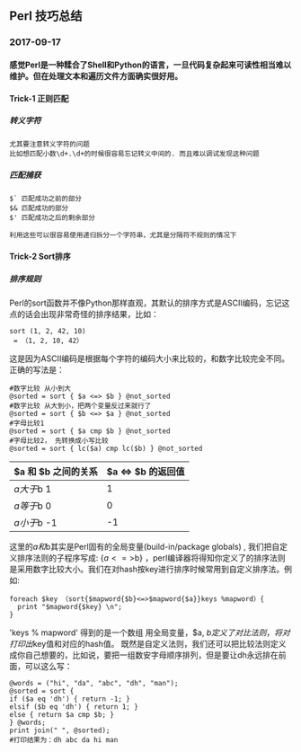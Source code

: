 ## Perl 技巧总结
### 2017-09-17
#### 感觉Perl是一种糅合了Shell和Python的语言，一旦代码复杂起来可读性相当难以维护。但在处理文本和遍历文件方面确实很好用。

#### Trick-1 正则匹配
##### 转义字符
```
尤其要注意转义字符的问题
比如想匹配小数\d+.\d+的时候很容易忘记转义中间的. 而且难以调试发现这种问题
```
##### 匹配捕获
```
$` 匹配成功之前的部分
$& 匹配成功的部分
$' 匹配成功之后的剩余部分

利用这些可以很容易使用递归拆分一个字符串，尤其是分隔符不规则的情况下
```

#### Trick-2 Sort排序
##### 排序规则
Perl的sort函数并不像Python那样直观，其默认的排序方式是ASCII编码，忘记这点的话会出现非常奇怪的排序结果，比如：
```
sort (1, 2, 42, 10)
 = （1, 2, 10, 42）
```
这是因为ASCII编码是根据每个字符的编码大小来比较的，和数字比较完全不同。
正确的写法是：
```
#数字比较 从小到大
@sorted = sort { $a <=> $b } @not_sorted
#数字比较 从大到小，把两个变量反过来就行了
@sorted = sort { $b <=> $a } @not_sorted
#字母比较1
@sorted = sort { $a cmp $b } @not_sorted
#字母比较2， 先转换成小写比较
@sorted = sort { lc($a) cmp lc($b) } @not_sorted
```
$a 和 $b 之间的关系	| $a <=> $b 的返回值
-------------------|------------------
$a 大于$b	1 | 1
$a 等于$b	0 | 0
$a 小于$b	-1| -1

这里的$a 和$b其实是Perl固有的全局变量(build-in/package globals) , 我们把自定义排序法则的子程序写成: {$a <=>$b} ，perl编译器将得知你定义了的排序法则是采用数字比较大小。我们在对hash按key进行排序时候常用到自定义排序法。例如:
```
foreach $key （sort{$mapword{$b}<=>$mapword{$a}}keys %mapword）{
  print "$mapword{$key} \n";
}
```
'keys % mapword' 得到的是一个数组
用全局变量，$a, $b定义了对比法则，将对%mapword的key数值按从小到大顺序排列
打印出$key值和对应的hash值。
既然是自定义法则，我们还可以把比较法则定义成你自己想要的，比如说，要把一组数安字母顺序排列，但是要让dh永远排在前面，可以这么写：
```
@words = ("hi", "da", "abc", "dh", "man");
@sorted = sort {
if ($a eq 'dh') { return -1; }
elsif ($b eq 'dh') { return 1; }
else { return $a cmp $b; }
} @words;
print join(" ", @sorted);
#打印结果为：dh abc da hi man
```
